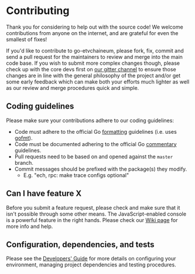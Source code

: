 # Contributing

Thank you for considering to help out with the source code! We welcome 
contributions from anyone on the internet, and are grateful for even the 
smallest of fixes!

If you'd like to contribute to go-etvchaineum, please fork, fix, commit and send a 
pull request for the maintainers to review and merge into the main code base. If
you wish to submit more complex changes though, please check up with the core 
devs first on [our gitter channel](https://gitter.im/etvchaineum/go-etvchaineum) to 
ensure those changes are in line with the general philosophy of the project 
and/or get some early feedback which can make both your efforts much lighter as
well as our review and merge procedures quick and simple.

## Coding guidelines

Please make sure your contributions adhere to our coding guidelines:

 * Code must adhere to the official Go 
[formatting](https://golang.org/doc/effective_go.html#formatting) guidelines 
(i.e. uses [gofmt](https://golang.org/cmd/gofmt/)).
 * Code must be documented adhering to the official Go 
[commentary](https://golang.org/doc/effective_go.html#commentary) guidelines.
 * Pull requests need to be based on and opened against the `master` branch.
 * Commit messages should be prefixed with the package(s) they modify.
   * E.g. "ech, rpc: make trace configs optional"

## Can I have feature X

Before you submit a feature request, please check and make sure that it isn't 
possible through some other means. The JavaScript-enabled console is a powerful 
feature in the right hands. Please check our 
[Wiki page](https://github.com/etvchaineum/go-etvchaineum/wiki) for more info
and help.

## Configuration, dependencies, and tests

Please see the [Developers' Guide](https://github.com/etvchaineum/go-etvchaineum/wiki/Developers'-Guide)
for more details on configuring your environment, managing project dependencies
and testing procedures.
